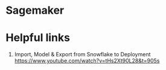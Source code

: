 # Sagemaker

# Helpful links
1. Import, Model & Export from Snowflake to Deployment https://www.youtube.com/watch?v=tHs2Xt90L28&t=905s
